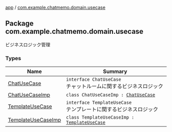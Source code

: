 [app](../index.md) / [com.example.chatmemo.domain.usecase](./index.md)

## Package com.example.chatmemo.domain.usecase

ビジネスロジック管理

### Types

| Name | Summary |
|---|---|
| [ChatUseCase](-chat-use-case/index.md) | `interface ChatUseCase`<br>チャットルームに関するビジネスロジック |
| [ChatUseCaseImp](-chat-use-case-imp/index.md) | `class ChatUseCaseImp : `[`ChatUseCase`](-chat-use-case/index.md) |
| [TemplateUseCase](-template-use-case/index.md) | `interface TemplateUseCase`<br>テンプレートに関するビジネスロジック |
| [TemplateUseCaseImp](-template-use-case-imp/index.md) | `class TemplateUseCaseImp : `[`TemplateUseCase`](-template-use-case/index.md) |
